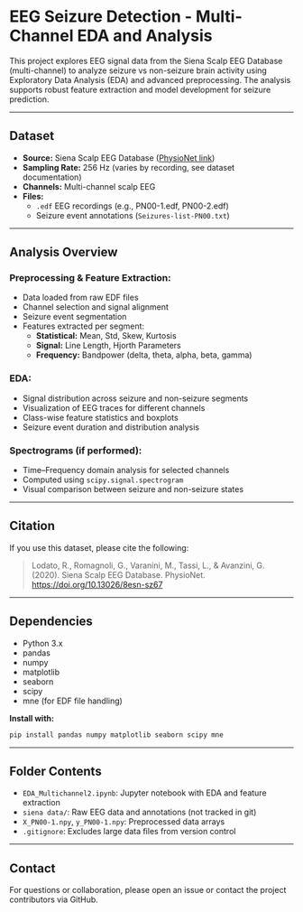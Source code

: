 # EEG Seizure Detection - Multi-Channel EDA and Analysis

This project explores EEG signal data from the Siena Scalp EEG Database (multi-channel) to analyze seizure vs non-seizure brain activity using Exploratory Data Analysis (EDA) and advanced preprocessing. The analysis supports robust feature extraction and model development for seizure prediction.

---

## Dataset
- **Source:** Siena Scalp EEG Database ([PhysioNet link](https://www.physionet.org/content/siena-scalp-eeg/1.0.0/))
- **Sampling Rate:** 256 Hz (varies by recording, see dataset documentation)
- **Channels:** Multi-channel scalp EEG
- **Files:**
  - `.edf` EEG recordings (e.g., PN00-1.edf, PN00-2.edf)
  - Seizure event annotations (`Seizures-list-PN00.txt`)

---

## Analysis Overview

### Preprocessing & Feature Extraction:
- Data loaded from raw EDF files
- Channel selection and signal alignment
- Seizure event segmentation
- Features extracted per segment:
  - **Statistical:** Mean, Std, Skew, Kurtosis
  - **Signal:** Line Length, Hjorth Parameters
  - **Frequency:** Bandpower (delta, theta, alpha, beta, gamma)

### EDA:
- Signal distribution across seizure and non-seizure segments
- Visualization of EEG traces for different channels
- Class-wise feature statistics and boxplots
- Seizure event duration and distribution analysis

### Spectrograms (if performed):
- Time–Frequency domain analysis for selected channels
- Computed using `scipy.signal.spectrogram`
- Visual comparison between seizure and non-seizure states

---

## Citation
If you use this dataset, please cite the following:

> Lodato, R., Romagnoli, G., Varanini, M., Tassi, L., & Avanzini, G. (2020). Siena Scalp EEG Database. PhysioNet. https://doi.org/10.13026/8esn-sz67

---

## Dependencies
- Python 3.x
- pandas
- numpy
- matplotlib
- seaborn
- scipy
- mne (for EDF file handling)

**Install with:**
```sh
pip install pandas numpy matplotlib seaborn scipy mne
```

---

## Folder Contents
- `EDA_Multichannel2.ipynb`: Jupyter notebook with EDA and feature extraction
- `siena data/`: Raw EEG data and annotations (not tracked in git)
- `X_PN00-1.npy`, `y_PN00-1.npy`: Preprocessed data arrays
- `.gitignore`: Excludes large data files from version control

---

## Contact
For questions or collaboration, please open an issue or contact the project contributors via GitHub. 